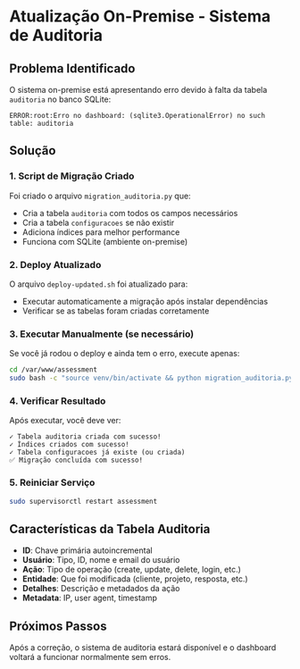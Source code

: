 # Atualização On-Premise - Sistema de Auditoria

## Problema Identificado
O sistema on-premise está apresentando erro devido à falta da tabela `auditoria` no banco SQLite:

```
ERROR:root:Erro no dashboard: (sqlite3.OperationalError) no such table: auditoria
```

## Solução

### 1. Script de Migração Criado
Foi criado o arquivo `migration_auditoria.py` que:
- Cria a tabela `auditoria` com todos os campos necessários
- Cria a tabela `configuracoes` se não existir
- Adiciona índices para melhor performance
- Funciona com SQLite (ambiente on-premise)

### 2. Deploy Atualizado
O arquivo `deploy-updated.sh` foi atualizado para:
- Executar automaticamente a migração após instalar dependências
- Verificar se as tabelas foram criadas corretamente

### 3. Executar Manualmente (se necessário)

Se você já rodou o deploy e ainda tem o erro, execute apenas:

```bash
cd /var/www/assessment
sudo bash -c "source venv/bin/activate && python migration_auditoria.py"
```

### 4. Verificar Resultado

Após executar, você deve ver:
```
✓ Tabela auditoria criada com sucesso!
✓ Índices criados com sucesso!
✓ Tabela configuracoes já existe (ou criada)
✅ Migração concluída com sucesso!
```

### 5. Reiniciar Serviço

```bash
sudo supervisorctl restart assessment
```

## Características da Tabela Auditoria

- **ID**: Chave primária autoincremental
- **Usuário**: Tipo, ID, nome e email do usuário
- **Ação**: Tipo de operação (create, update, delete, login, etc.)
- **Entidade**: Que foi modificada (cliente, projeto, resposta, etc.)
- **Detalhes**: Descrição e metadados da ação
- **Metadata**: IP, user agent, timestamp

## Próximos Passos

Após a correção, o sistema de auditoria estará disponível e o dashboard voltará a funcionar normalmente sem erros.